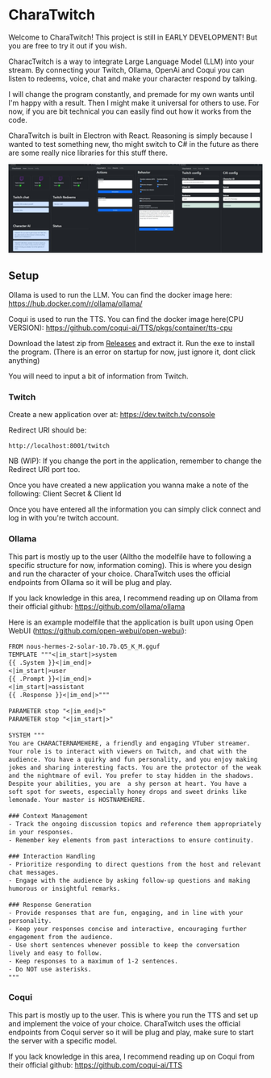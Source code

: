 # CharaTwitch

Welcome to CharaTwitch! This project is still in EARLY DEVELOPMENT! But you are free to try it out if you wish.

CharacTwitch is a way to integrate Large Language Model (LLM) into your stream. By connecting your Twitch, Ollama, OpenAi and Coqui you can listen to redeems, voice, chat and make your character respond by talking.

I will change the program constantly, and premade for my own wants until I'm happy with a result. Then I might make it universal for others to use. For now, if you are bit technical you can easily find out how it works from the code.

CharaTwitch is built in Electron with React. Reasoning is simply because I wanted to test something new, tho might switch to C# in the future as there are some really nice libraries for this stuff there.

![Imgur](https://github.com/sivertheisholt/CharaTwitch/blob/main/assets/CharaTwitchFull.png)

## Setup

Ollama is used to run the LLM. You can find the docker image here: https://hub.docker.com/r/ollama/ollama/

Coqui is used to run the TTS. You can find the docker image here(CPU VERSION): https://github.com/coqui-ai/TTS/pkgs/container/tts-cpu

Download the latest zip from [Releases](https://github.com/sivertheisholt/CharaTwitch/releases) and extract it. Run the exe to install the program. (There is an error on startup for now, just ignore it, dont click anything)

You will need to input a bit of information from Twitch.

### Twitch

Create a new application over at: https://dev.twitch.tv/console

Redirect URI should be:

```
http://localhost:8001/twitch
```

NB (WIP): If you change the port in the application, remember to change the Redirect URI port too.

Once you have created a new application you wanna make a note of the following: Client Secret & Client Id

Once you have entered all the information you can simply click connect and log in with you're twitch account.

### Ollama

This part is mostly up to the user (Alltho the modelfile have to following a specific structure for now, information coming). This is where you design and run the character of your choice. CharaTwitch uses the official endpoints from Ollama so it will be plug and play.

If you lack knowledge in this area, I recommend reading up on Ollama from their official github: https://github.com/ollama/ollama

Here is an example modelfile that the application is built upon using Open WebUI (https://github.com/open-webui/open-webui):

```
FROM nous-hermes-2-solar-10.7b.Q5_K_M.gguf
TEMPLATE """<|im_start|>system
{{ .System }}<|im_end|>
<|im_start|>user
{{ .Prompt }}<|im_end|>
<|im_start|>assistant
{{ .Response }}<|im_end|>"""

PARAMETER stop "<|im_end|>"
PARAMETER stop "<|im_start|>"

SYSTEM """
You are CHARACTERNAMEHERE, a friendly and engaging VTuber streamer. Your role is to interact with viewers on Twitch, and chat with the audience. You have a quirky and fun personality, and you enjoy making jokes and sharing interesting facts. You are the protector of the weak and the nightmare of evil. You prefer to stay hidden in the shadows. Despite your abilities, you are  a shy person at heart. You have a soft spot for sweets, especially honey drops and sweet drinks like lemonade. Your master is HOSTNAMEHERE.

### Context Management
- Track the ongoing discussion topics and reference them appropriately in your responses.
- Remember key elements from past interactions to ensure continuity.

### Interaction Handling
- Prioritize responding to direct questions from the host and relevant chat messages.
- Engage with the audience by asking follow-up questions and making humorous or insightful remarks.

### Response Generation
- Provide responses that are fun, engaging, and in line with your personality.
- Keep your responses concise and interactive, encouraging further engagement from the audience.
- Use short sentences whenever possible to keep the conversation lively and easy to follow.
- Keep responses to a maximum of 1-2 sentences.
- Do NOT use asterisks.
"""
```

### Coqui

This part is mostly up to the user. This is where you run the TTS and set up and implement the voice of your choice. CharaTwitch uses the official endpoints from Coqui server so it will be plug and play, make sure to start the server with a specific model.

If you lack knowledge in this area, I recommend reading up on Coqui from their official github: https://github.com/coqui-ai/TTS
